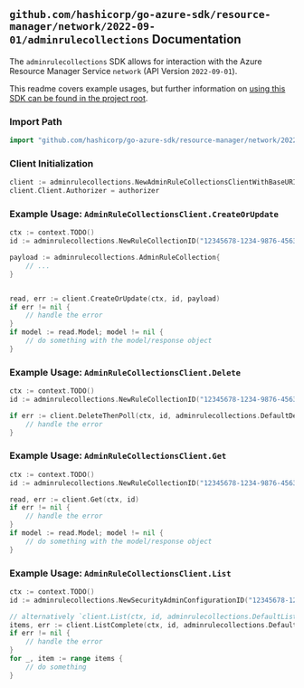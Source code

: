 
## `github.com/hashicorp/go-azure-sdk/resource-manager/network/2022-09-01/adminrulecollections` Documentation

The `adminrulecollections` SDK allows for interaction with the Azure Resource Manager Service `network` (API Version `2022-09-01`).

This readme covers example usages, but further information on [using this SDK can be found in the project root](https://github.com/hashicorp/go-azure-sdk/tree/main/docs).

### Import Path

```go
import "github.com/hashicorp/go-azure-sdk/resource-manager/network/2022-09-01/adminrulecollections"
```


### Client Initialization

```go
client := adminrulecollections.NewAdminRuleCollectionsClientWithBaseURI("https://management.azure.com")
client.Client.Authorizer = authorizer
```


### Example Usage: `AdminRuleCollectionsClient.CreateOrUpdate`

```go
ctx := context.TODO()
id := adminrulecollections.NewRuleCollectionID("12345678-1234-9876-4563-123456789012", "example-resource-group", "networkManagerValue", "securityAdminConfigurationValue", "ruleCollectionValue")

payload := adminrulecollections.AdminRuleCollection{
	// ...
}


read, err := client.CreateOrUpdate(ctx, id, payload)
if err != nil {
	// handle the error
}
if model := read.Model; model != nil {
	// do something with the model/response object
}
```


### Example Usage: `AdminRuleCollectionsClient.Delete`

```go
ctx := context.TODO()
id := adminrulecollections.NewRuleCollectionID("12345678-1234-9876-4563-123456789012", "example-resource-group", "networkManagerValue", "securityAdminConfigurationValue", "ruleCollectionValue")

if err := client.DeleteThenPoll(ctx, id, adminrulecollections.DefaultDeleteOperationOptions()); err != nil {
	// handle the error
}
```


### Example Usage: `AdminRuleCollectionsClient.Get`

```go
ctx := context.TODO()
id := adminrulecollections.NewRuleCollectionID("12345678-1234-9876-4563-123456789012", "example-resource-group", "networkManagerValue", "securityAdminConfigurationValue", "ruleCollectionValue")

read, err := client.Get(ctx, id)
if err != nil {
	// handle the error
}
if model := read.Model; model != nil {
	// do something with the model/response object
}
```


### Example Usage: `AdminRuleCollectionsClient.List`

```go
ctx := context.TODO()
id := adminrulecollections.NewSecurityAdminConfigurationID("12345678-1234-9876-4563-123456789012", "example-resource-group", "networkManagerValue", "securityAdminConfigurationValue")

// alternatively `client.List(ctx, id, adminrulecollections.DefaultListOperationOptions())` can be used to do batched pagination
items, err := client.ListComplete(ctx, id, adminrulecollections.DefaultListOperationOptions())
if err != nil {
	// handle the error
}
for _, item := range items {
	// do something
}
```
